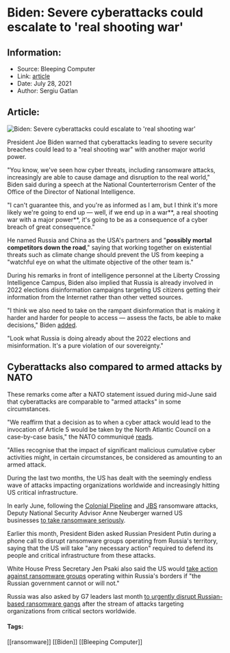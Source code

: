 # Biden: Severe cyberattacks could escalate to 'real shooting war'
### 

## Information:
+ Source: Bleeping Computer
+ Link: [article](https://www.bleepingcomputer.com/news/security/biden-severe-cyberattacks-could-escalate-to-real-shooting-war/)
+ Date: July 28, 2021
+ Author: Sergiu Gatlan


## Article:
![Biden: Severe cyberattacks could escalate to 'real shooting war'](https://www.bleepstatic.com/content/hl-images/2021/05/28/Map.jpg)


President Joe Biden warned that cyberattacks leading to severe security breaches could lead to a "real shooting war" with another major world power.


"You know, we've seen how cyber threats, including ransomware attacks, increasingly are able to cause damage and disruption to the real world," Biden said during a speech at the National Counterterrorism Center of the Office of the Director of National Intelligence.


"I can't guarantee this, and you're as informed as I am, but I think it's more likely we're going to end up — well, if we end up in a war**, a real shooting war with a major power**, it's going to be as a consequence of a cyber breach of great consequence."


He named Russia and China as the USA's partners and "**possibly mortal competitors down the road**," saying that working together on existential threats such as climate change should prevent the US from keeping a "watchful eye on what the ultimate objective of the other team is."


During his remarks in front of intelligence personnel at the Liberty Crossing Intelligence Campus, Biden also implied that Russia is already involved in 2022 elections disinformation campaigns targeting US citizens getting their information from the Internet rather than other vetted sources.


"I think we also need to take on the rampant disinformation that is making it harder and harder for people to access — assess the facts, be able to make decisions," Biden [added](https://www.whitehouse.gov/briefing-room/speeches-remarks/2021/07/27/remarks-by-president-biden-at-the-office-of-the-director-of-national-intelligence/).


"Look what Russia is doing already about the 2022 elections and misinformation. It's a pure violation of our sovereignty."


Cyberattacks also compared to armed attacks by NATO
---------------------------------------------------


These remarks come after a NATO statement issued during mid-June said that cyberattacks are comparable to "armed attacks" in some circumstances.


"We reaffirm that a decision as to when a cyber attack would lead to the invocation of Article 5 would be taken by the North Atlantic Council on a case-by-case basis," the NATO communiqué [reads](https://www.nato.int/cps/en/natohq/news_185000.htm#:~:text=We%20reaffirm%20that,an%20armed%20attack.).


"Allies recognise that the impact of significant malicious cumulative cyber activities might, in certain circumstances, be considered as amounting to an armed attack.


During the last two months, the US has dealt with the seemingly endless wave of attacks impacting organizations worldwide and increasingly hitting US critical infrastructure.


In early June, following the [Colonial Pipeline](https://www.bleepingcomputer.com/tag/colonial-pipeline/) and [JBS](https://www.bleepingcomputer.com/news/security/food-giant-jbs-foods-shuts-down-production-after-cyberattack/) ransomware attacks, Deputy National Security Advisor Anne Neuberger warned US businesses [to take ransomware seriously](https://www.bleepingcomputer.com/news/security/white-house-urges-businesses-to-take-ransomware-crime-seriously/).


Earlier this month, President Biden asked Russian President Putin during a phone call to disrupt ransomware groups operating from Russia's territory, saying that the US will take "any necessary action" required to defend its people and critical infrastructure from these attacks.


White House Press Secretary Jen Psaki also said the US would [take action against ransomware groups](https://www.bleepingcomputer.com/news/security/us-warns-of-action-against-ransomware-gangs-if-russia-refuses/) operating within Russia's borders if "the Russian government cannot or will not."


Russia was also asked by G7 leaders last month [to urgently disrupt Russian-based ransomware gangs](https://www.bleepingcomputer.com/news/security/g7-leaders-ask-russia-to-hunt-down-ransomware-gangs-within-its-borders/) after the stream of attacks targeting organizations from critical sectors worldwide.




#### Tags:
[[ransomware]] [[Biden]] [[Bleeping Computer]]
